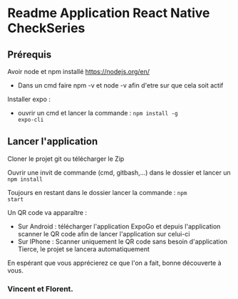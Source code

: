 # Readme Application React Native CheckSeries
## Prérequis
Avoir node et npm installé https://nodejs.org/en/
- Dans un cmd faire npm -v et node -v afin d'etre sur que cela soit actif

Installer expo : 
- ouvrir un cmd et lancer la commande : 
<code>npm install -g expo-cli</code>

## Lancer l'application
Cloner le projet git ou télécharger le Zip

Ouvrir une invit de commande (cmd, gitbash,...) dans le dossier et lancer un <code>npm install</code>

Toujours en restant dans le dossier lancer la commande : <code>npm start</code>

Un QR code va apparaître :
- Sur Android : télécharger l'application ExpoGo et depuis l'application scanner le QR code afin de lancer l'application sur celui-ci
- Sur IPhone : Scanner uniquement le QR code sans besoin d'application Tierce, le projet se lancera automatiquement

En espérant que vous apprécierez ce que l'on a fait, bonne découverte à vous.

### Vincent et Florent.